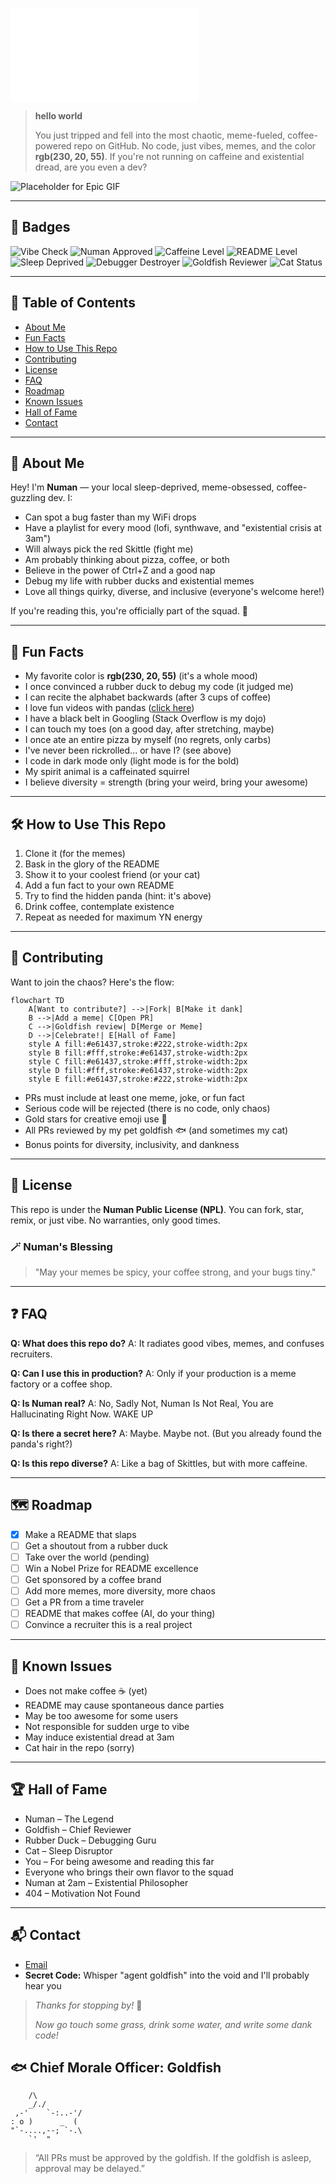 
![Numan Vibes Banner](assets/banner.txt)

> **hello world**
>
> You just tripped and fell into the most chaotic, meme-fueled, coffee-powered repo on GitHub. No code, just vibes, memes, and the color **rgb(230, 20, 55)**. If you're not running on caffeine and existential dread, are you even a dev?

![Placeholder for Epic GIF](https://media3.giphy.com/media/v1.Y2lkPTc5MGI3NjExdW8wOHl2MmVwaDRtM2ticGpkNnI4Z3doZnFwZmlnczdxaHg0ZXFuMCZlcD12MV9pbnRlcm5hbF9naWZfYnlfaWQmY3Q9Zw/B4dt6rXq6nABilHTYM/giphy.gif)

---

## 🏅 Badges
![Vibe Check](https://img.shields.io/badge/vibe-checked-e61437?style=for-the-badge&logo=github)
![Numan Approved](https://img.shields.io/badge/approved-by%20Numan-e61437?style=for-the-badge)
![Caffeine Level](https://img.shields.io/badge/caffeine-900mg-e61437?style=for-the-badge&logo=buymeacoffee)
![README Level](https://img.shields.io/badge/README-legendary-e61437?style=for-the-badge)
![Sleep Deprived](https://img.shields.io/badge/sleep-0hrs-e61437?style=for-the-badge)
![Debugger Destroyer](https://img.shields.io/badge/debugger-destroyed-e61437?style=for-the-badge)
![Goldfish Reviewer](https://img.shields.io/badge/reviewer-goldfish-e61437?style=for-the-badge)
![Cat Status](https://img.shields.io/badge/cat-on%20keyboard-e61437?style=for-the-badge)

---

## 🧭 Table of Contents
- [About Me](#about-me)
- [Fun Facts](#fun-facts)
- [How to Use This Repo](#how-to-use-this-repo)
- [Contributing](#contributing)
- [License](#license)
- [FAQ](#faq)
- [Roadmap](#roadmap)
- [Known Issues](#known-issues)
- [Hall of Fame](#hall-of-fame)
- [Contact](#contact)

---

## 🤔 About Me
Hey! I'm **Numan** — your local sleep-deprived, meme-obsessed, coffee-guzzling dev. I:
- Can spot a bug faster than my WiFi drops
- Have a playlist for every mood (lofi, synthwave, and "existential crisis at 3am")
- Will always pick the red Skittle (fight me)
- Am probably thinking about pizza, coffee, or both
- Believe in the power of Ctrl+Z and a good nap
- Debug my life with rubber ducks and existential memes
- Love all things quirky, diverse, and inclusive (everyone's welcome here!)

If you're reading this, you're officially part of the squad. 🦄

---

## 🎉 Fun Facts
- My favorite color is **rgb(230, 20, 55)** (it's a whole mood)
- I once convinced a rubber duck to debug my code (it judged me)
- I can recite the alphabet backwards (after 3 cups of coffee)
- I love fun videos with pandas ([click here](https://www.youtube.com/watch?v=dQw4w9WgXcQ))
- I have a black belt in Googling (Stack Overflow is my dojo)
- I can touch my toes (on a good day, after stretching, maybe)
- I once ate an entire pizza by myself (no regrets, only carbs)
- I've never been rickrolled... or have I? (see above)
- I code in dark mode only (light mode is for the bold)
- My spirit animal is a caffeinated squirrel
- I believe diversity = strength (bring your weird, bring your awesome)

---

## 🛠️ How to Use This Repo
1. Clone it (for the memes)
2. Bask in the glory of the README
3. Show it to your coolest friend (or your cat)
4. Add a fun fact to your own README
5. Try to find the hidden panda (hint: it's above)
6. Drink coffee, contemplate existence
7. Repeat as needed for maximum YN energy

---

## 🤝 Contributing
Want to join the chaos? Here's the flow:

```mermaid
flowchart TD
    A[Want to contribute?] -->|Fork| B[Make it dank]
    B -->|Add a meme| C[Open PR]
    C -->|Goldfish review| D[Merge or Meme]
    D -->|Celebrate!| E[Hall of Fame]
    style A fill:#e61437,stroke:#222,stroke-width:2px
    style B fill:#fff,stroke:#e61437,stroke-width:2px
    style C fill:#e61437,stroke:#fff,stroke-width:2px
    style D fill:#fff,stroke:#e61437,stroke-width:2px
    style E fill:#e61437,stroke:#222,stroke-width:2px
```

- PRs must include at least one meme, joke, or fun fact
- Serious code will be rejected (there is no code, only chaos)
- Gold stars for creative emoji use 🌟
- All PRs reviewed by my pet goldfish 🐟 (and sometimes my cat)
- Bonus points for diversity, inclusivity, and dankness

---

## 📜 License
This repo is under the **Numan Public License (NPL)**. You can fork, star, remix, or just vibe. No warranties, only good times.

### 🪄 Numan's Blessing
> "May your memes be spicy, your coffee strong, and your bugs tiny."

---

## ❓ FAQ
**Q: What does this repo do?**
A: It radiates good vibes, memes, and confuses recruiters.

**Q: Can I use this in production?**
A: Only if your production is a meme factory or a coffee shop.

**Q: Is Numan real?**
A: No, Sadly Not, Numan Is Not Real, You are
Hallucinating Right Now. WAKE UP

**Q: Is there a secret here?**
A: Maybe. Maybe not. (But you already found the panda's right?)

**Q: Is this repo diverse?**
A: Like a bag of Skittles, but with more caffeine.

---

## 🗺️ Roadmap
- [x] Make a README that slaps
- [ ] Get a shoutout from a rubber duck
- [ ] Take over the world (pending)
- [ ] Win a Nobel Prize for README excellence
- [ ] Get sponsored by a coffee brand
- [ ] Add more memes, more diversity, more chaos
- [ ] Get a PR from a time traveler
- [ ] README that makes coffee (AI, do your thing)
- [ ] Convince a recruiter this is a real project

---

## 🐞 Known Issues
- Does not make coffee ☕ (yet)
- README may cause spontaneous dance parties
- May be too awesome for some users
- Not responsible for sudden urge to vibe
- May induce existential dread at 3am
- Cat hair in the repo (sorry)

---

## 🏆 Hall of Fame
- Numan – The Legend
- Goldfish – Chief Reviewer
- Rubber Duck – Debugging Guru
- Cat – Sleep Disruptor
- You – For being awesome and reading this far
- Everyone who brings their own flavor to the squad
- Numan at 2am – Existential Philosopher
- 404 – Motivation Not Found

---

## 📬 Contact
- [Email](mailto:dev.numan@proton.me)
- **Secret Code:** Whisper "agent goldfish" into the void and I'll probably hear you

> _Thanks for stopping by!_ 🚀
> 
> _Now go touch some grass, drink some water, and write some dank code!_ 

## 🐟 Chief Morale Officer: Goldfish
```
    /\
    _/./
 ,-'    `-:..-'/
: o )      _  (
"`-....,--; `-.\
    `'  "
```
> “All PRs must be approved by the goldfish. If the goldfish is asleep, approval may be delayed.” 